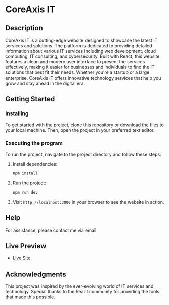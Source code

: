 # CoreAxis IT

## Description

CoreAxis IT is a cutting-edge website designed to showcase the latest IT services and solutions. The platform is dedicated to providing detailed information about various IT services including web development, cloud computing, IT consulting, and cybersecurity. Built with React, this website features a clean and modern user interface to present the services effectively, making it easier for businesses and individuals to find the IT solutions that best fit their needs. Whether you're a startup or a large enterprise, CoreAxis IT offers innovative technology services that help you grow and stay ahead in the digital era.

## Getting Started

### Installing

To get started with the project, clone this repository or download the files to your local machine. Then, open the project in your preferred text editor.

### Executing the program

To run the project, navigate to the project directory and follow these steps:

1. Install dependencies:
    ```bash
    npm install
    ```

2. Run the project:
    ```bash
    npm run dev
    ```

3. Visit `http://localhost:3000` in your browser to see the website in action.

## Help

For assistance, please contact me via email.

## Live Preview

* [Live Site](https://it-info-service.netlify.app)

## Acknowledgments

This project was inspired by the ever-evolving world of IT services and technology. Special thanks to the React community for providing the tools that made this possible.
